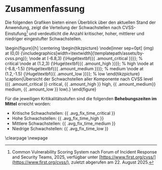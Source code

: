 # Zusammenfassung

Die folgenden Grafiken bieten einen Überblick über den aktuellen Stand der Anwendung, zeigt die Verteilung der Schwachstellen nach CVSS-Einstufung[^CVSS] und verdeutlicht die Anzahl kritischer, hoher, mittlerer und niedriger eingestufter Schwachstellen.

\begin{figure}[h]
  \centering
    \begin{tikzpicture}
        \node[inner sep=0pt] (img) at (0,0)
            {\includegraphics[width=\textwidth]{\templatepath/assets/by-cvss.png}};
        \node at (-6.8,3) {\Huge\textbf{{{ .amount_critical }}}}; % critical
        \node at (1.2,3) {\Huge\textbf{{{ .amount_high }}}}; % high
        \node at (-6.8,-1.5) {\Huge\textbf{{{ .amount_medium }}}}; % medium
        \node at (1.2,-1.5) {\Huge\textbf{{{ .amount_low }}}}; % low
    \end{tikzpicture}
    \caption{Übersicht der Schwachstellen aller Komponente nach CVSS level ({{ .amount_critical }} critical, {{ .amount_high }} high, {{ .amount_medium}} medium, {{ .amount_low }} low).}
\end{figure}

Für die jeweiligen Kritikalitätsstufen sind die folgenden **Behebungszeiten im Mittel** erreicht worden:

- Kritische Schwachstellen: {{ .avg_fix_time_critical }}
- Hohe Schwachstellen: {{ .avg_fix_time_high }}
- Mittlere Schwachstellen: {{ .avg_fix_time_medium }}
- Niedrige Schwachstellen: {{ .avg_fix_time_low }}

[^CVSS]: Common Vulnerability Scoring System nach Forum of Incident Response and Security Teams, 2025, verfügbar unter [https://www.first.org/cvss/](https://www.first.org/cvss/), zuletzt abgerufen am 22. August 2025.

\clearpage
\newpage